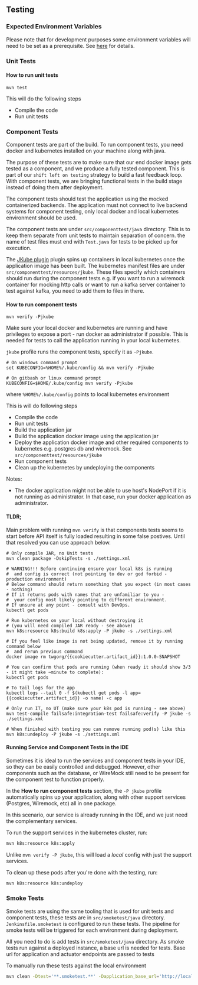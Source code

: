 ## Testing

### Expected Environment Variables

Please note that for development purposes some environment variables
will need to be set as a prerequisite.  See [here](development-env-vars.md)
for details.
### Unit Tests

#### How to run unit tests
```shell
mvn test
```

This will do the following steps
- Compile the code
- Run unit tests

### Component Tests

Component tests are part of the build. To run component tests, you need docker and kubernetes installed on your machine along with java.

The purpose of these tests are to make sure that our end docker image gets tested as a component, and we produce a fully tested component. This is part of our
`shift left on testing` strategy to build a fast feedback loop. With component tests, we are bringing functional tests in the build stage instead of doing them
after deployment.

The component tests should test the application using the mocked containerized backends. The application must not connect to live backend systems for
component testing, only local docker and local kubernetes environment should be used.

The component tests are under `src/componenttest/java` directory. This is to keep them separate from unit tests to maintain separation of concern. the name of test
files must end with `Test.java` for tests to be picked up for execution.

The [JKube plugin](https://www.eclipse.org/jkube/docs/kubernetes-maven-plugin) plugin spins up containers in local kubernetes once the application image has been
built. The kubernetes manifest files are under `src/componenttest/resources/jkube`. These files specify which containers should run during the component tests e.g.
if you want to run a wiremock container for mocking http calls or want to run a kafka server container to test against kafka, you need to add them to files in there.

#### How to run component tests

```shell
mvn verify -Pjkube
```

Make sure your local docker and kubernetes are running and have privileges to expose a port - run docker as administrator if possible.
This is needed for tests to call the application running in your local kubernetes.

`jkube` profile runs the component tests, specify it as `-Pjkube`.

```shell
# On windows command prompt
set KUBECONFIG=%HOME%/.kube/config && mvn verify -Pjkube

# On gitbash or linux command prompt
KUBECONFIG=$HOME/.kube/config mvn verify -Pjkube
```
where `%HOME%/.kube/config` points to local kubernetes environment

This is will do following steps
- Compile the code
- Run unit tests
- Build the application jar
- Build the application docker image using the application jar
- Deploy the application docker image and other required components to kubernetes e.g. postgres db and wiremock. See `src/componenttest/resources/jkube`
- Run component tests
- Clean up the kubernetes by undeploying the components

Notes:
- The docker application might not be able to use host's NodePort if it is not running as administrator. In that
  case, run your docker application as administrator.

#### TLDR;

Main problem with running `mvn verify` is that components tests seems to start before API itself is fully loaded resulting in some false postives.
Until that resolved you can use approach below.

```shell
# Only compile JAR, no Unit tests
mvn clean package -DskipTests -s ./settings.xml

# WARNING!!! Before continuing ensure your local k8s is running
#  and config is correct (not pointing to dev or god forbid - production environment)
# Below command should return something that you expect (in most cases - nothing)
# If it returns pods with names that are unfamiliar to you -
#  your config most likely pointing to different environment.
# If unsure at any point - consult with DevOps.
kubectl get pods

# Run kubernetes on your local without destroying it
# (you will need compiled JAR ready - see above)
mvn k8s:resource k8s:build k8s:apply -P jkube -s ./settings.xml

# If you feel like image is not being updated, remove it by running command below
#  and rerun previous command
docker image rm twgorg/{{cookiecutter.artifact_id}}:1.0.0-SNAPSHOT

# You can confirm that pods are running (when ready it should show 3/3 - it might take ~minute to complete):
kubectl get pods

# To tail logs for the app
kubectl logs --tail 0 -f $(kubectl get pods -l app={{cookiecutter.artifact_id}} -o name) -c app

# Only run IT, no UT (make sure your k8s pod is running - see above)
mvn test-compile failsafe:integration-test failsafe:verify -P jkube -s ./settings.xml

# When finished with testing you can remove running pod(s) like this
mvn k8s:undeploy -P jkube -s ./settings.xml
```

#### Running Service and Component Tests in the IDE
Sometimes it is ideal to run the services and component tests in your IDE, so they can be easily
controlled and debugged.
However, other components such as the database, or WireMock still need to be present for the component test
to function properly.

In the **How to run component tests** section, the `-P jkube` profile automatically
spins up your application, along with other support services (Postgres, Wiremock, etc) all in one package.

In this scenario, our service is already running in the IDE, and we just need the complementary services.

To run the support services in the kubernetes cluster, run:
```bash
mvn k8s:resource k8s:apply
```
Unlike `mvn verify -P jkube`, this will load a _local_ config with just the support services.

To clean up these pods after you're done with the testing, run:
```bash
mvn k8s:resource k8s:undeploy
```

### Smoke Tests

Smoke tests are using the same tooling that is used for unit tests and component tests, these tests
are in `src/smoketest/java` directory. `Jenkinsfile.smoketest` is configured to run these tests. The
pipeline for smoke tests will be triggered for each environment during deployment.

All you need to do is add tests in `src/smoketest/java` directory. As smoke tests run against a deployed
instance, a base url is needed for tests. Base url for application and actuator endpoints are passed to
tests

To manually run these tests against the local environment
```bash
mvn clean -Dtest='**.smoketest.**' -Dapplication_base_url='http://localhost:8080' -Dactuator_base_url='http://localhost:8050' test
```
